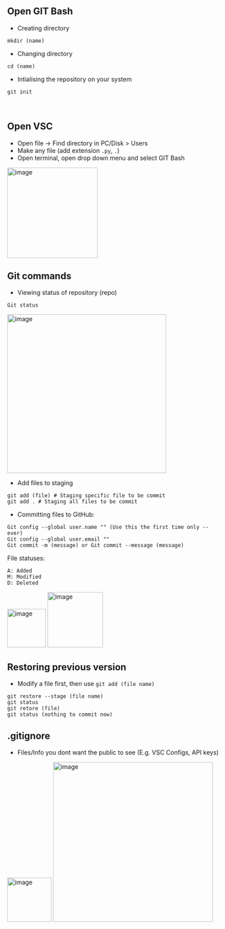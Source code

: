 ## Open GIT Bash
- Creating directory <br>
```
mkdir (name)
```


- Changing directory
```
cd (name)
```


- Intialising the repository on your system
```
git init
```
<br>

## Open VSC
- Open file -> Find directory in PC/Disk > Users
- Make any file (add extension `.py`, `.`)
- Open terminal, open drop down menu and select GIT Bash
<img width="209" alt="image" src="https://github.com/Kairos-T/Github-NullsecxOverflow/assets/80029462/1373e1bb-1ed0-4ed6-9c48-be500bd9095e">
<br>

## Git commands

- Viewing status of repository (repo)
```
Git status
```
<img width="367" alt="image" src="https://github.com/Kairos-T/Github-NullsecxOverflow/assets/80029462/329c8972-3920-4c57-98dd-8bb65c063ffd"> <br>
- Add files to staging
```
git add (file) # Staging specific file to be commit 
git add . # Staging all files to be commit
```

- Committing files to GitHub:
```
Git config --global user.name "" (Use this the first time only -- ever)
Git config --global user.email ""
Git commit -m (message) or Git commit --message (message)
```

File statuses: 
```
A: Added
M: Modified
D: Deleted
```
<img width="89" alt="image" src="https://github.com/Kairos-T/Github-NullsecxOverflow/assets/80029462/b6f9e7d7-a295-4088-bf4d-671d797249e7">
<img width="128" alt="image" src="https://github.com/Kairos-T/Github-NullsecxOverflow/assets/80029462/e2ab6674-7bb7-4a5e-b7d0-928e6ff4acb7">

<br>

## Restoring previous version
- Modify a file first, then use `git add (file name)`
```
git restore --stage (file name)
git status
git retore (file)
git status (nothing to commit now)
```

## .gitignore
- Files/Info you dont want the public to see (E.g. VSC Configs, API keys)


<img width="102" alt="image" src="https://github.com/Kairos-T/Github-NullsecxOverflow/assets/80029462/24442a15-78b8-4c30-9676-b4e09677869b">
<img width="369" alt="image" src="https://github.com/Kairos-T/Github-NullsecxOverflow/assets/80029462/1ea3426a-c8d1-449d-8408-3a265922cf40">
